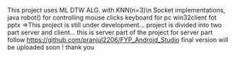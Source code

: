 This project uses ML DTW ALG. with KNN(n=3)\n
Socket implementations,
java robot() for controlling mouse clicks keyboard for pc
win32client fot pptx
=>This project is still under development... 
project is divided into two part server and client... 
this is server part of the project for server part follow https://github.com/pranjul2206/FYP_Android_Studio
final version will be uploaded soon ! 
thank you
